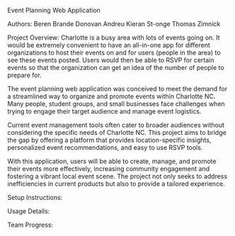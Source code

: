Event Planning Web Application

Authors: 
Beren Brande 
Donovan Andreu
Kieran St-onge
Thomas Zimnick

Project Overview:
Charlotte is a busy area with lots of events going on. It would be extremely convenient to have an all-in-one app for different organizations to host their events on and for users (people in the area) to see these events posted. Users would then be able to RSVP for certain events so that the organization can get an idea of the number of people to prepare for. 

The event planning web application was conceived to meet the demand for a streamlined way to organize and promote events within Charlotte NC. Many people, student groups, and small businesses face challenges when trying to engage their target audience and manage event logistics.

Current event management tools often cater to broader audiences without considering the specific needs of Charlotte NC. This project aims to bridge the gap by offering a platform that provides location-specific insights, personalized event recommendations, and easy to use RSVP tools. 

With this application, users will be able to create, manage, and promote their events more effectively, increasing community engagement and fostering a vibrant local event scene. The project not only seeks to address inefficiencies in current products but also to provide a tailored experience. 


Setup Instructions:

Usage Details:

Team Progress:

